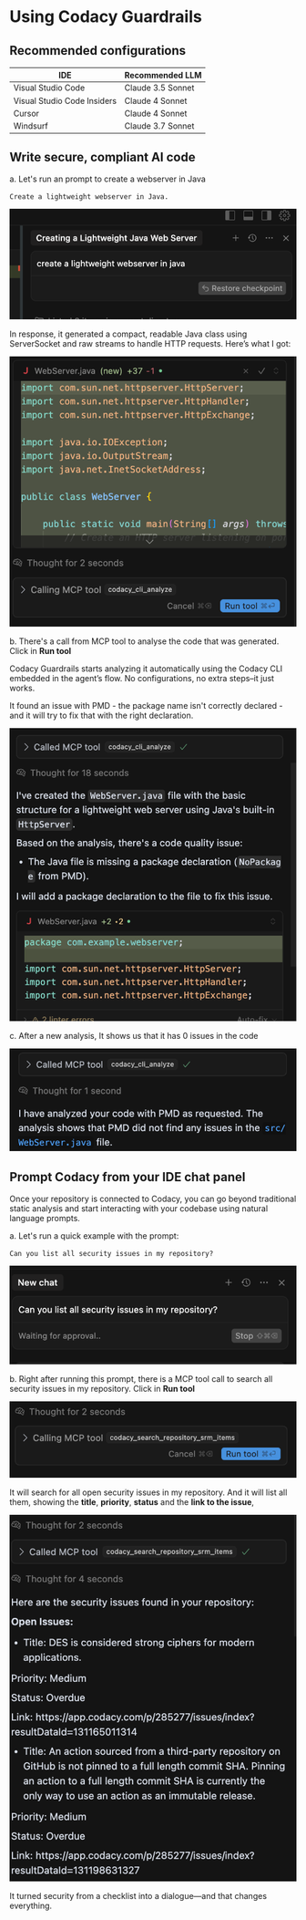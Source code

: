 # Using Codacy Guardrails

## Recommended configurations

<table>
  <thead>
    <tr>
      <th>IDE</th>
      <th>Recommended LLM</th>
    <tr>
  </thead>
  <tbody>
  <tr>
    <td>Visual Studio Code</td>
    <td>Claude 3.5 Sonnet</td>
  </tr>
    <tr>
    <td>Visual Studio Code Insiders</td>
    <td>Claude 4 Sonnet</td>
  </tr>
  <tr>
    <td>Cursor</td>
    <td>Claude 4 Sonnet</td>
  </tr>
  <tr>
    <td>Windsurf</td>
    <td>Claude 3.7 Sonnet</td>
  </tr>
  </tbody>
</table>

## Write secure, compliant AI code

a. Let's run an prompt to create a webserver in Java

```text
Create a lightweight webserver in Java.
```

![Prompt create a webserver in java](images/create-webserver-java.png)

In response, it generated a compact, readable Java class using ServerSocket and raw streams to handle HTTP requests. Here’s what I got:

![response to the webserver creation using AI](images/response-webserver.png)

b. There's a call from MCP tool to analyse the code that was generated. Click in **Run tool**

Codacy Guardrails starts analyzing it automatically using the Codacy CLI embedded in the agent’s flow. No configurations, no extra steps–it just works.

It found an issue with PMD - the package name isn't correctly declared - and it will try to fix that with the right declaration.

![analysis to the webserver implementation](images/analysis-webserver-implementation.png)

c. After a new analysis, It shows us that it has 0 issues in the code

![zero issues in the webserver implementation](images/no-issues-webserver.png)

## Prompt Codacy from your IDE chat panel

Once your repository is connected to Codacy, you can go beyond traditional static analysis and start interacting with your codebase using natural language prompts.


a. Let's run a quick example with the prompt:

```text
Can you list all security issues in my repository?
```

![Prompt list the security issues in my repository](images/prompt-list-security-issues-repository.png)


b. Right after running this prompt, there is a MCP tool call to search all security issues in my repository. Click in **Run tool**

![List the security issues in my repository](images/run-mcp-tool-list-security-issues.png)

It will search for all open security issues in my repository. And it will list all them, showing the **title**, **priority**, **status** and the **link to the issue**, 

![List the security issues in my repository](images/list-security-issues.png)

It turned security from a checklist into a dialogue—and that changes everything.
